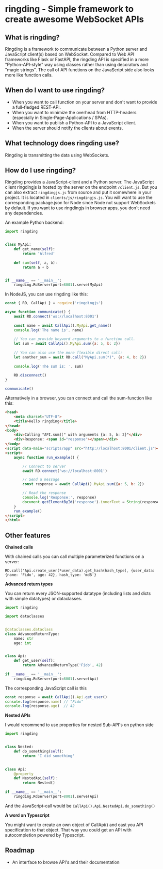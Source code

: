 # ringding - Simple framework to create awesome WebSocket APIs

## What is ringding?

Ringding is a framework to communicate between a Python server and JavaScript client(s) based on WebSocket.
Compared to Web API frameworks like Flask or FastAPI, the ringding API is specified in a more "Python-API-style" way using classes rather than using decorators and "magic strings".
The call of API functions on the JavaScript side also looks more like function calls.

## When do I want to use ringding?

* When you want to call function on your server and don't want to provide a full-fledged REST-API.
* When you want to minimize the overhead from HTTP-headers (especially in Single-Page-Applications / SPAs).
* When you want to publish a Python-API to a JavaScript client.
* When the server should notify the clients about events.

## What technology does ringding use?

Ringding is transmitting the data using WebSockets.

## How do I use ringding?

Ringding provides a JavaScript-client and a Python server. 
The JavaScript client ringdingjs is hosted by the server on the endpoint `/client.js`. 
But you can also extract `ringdingjs.js` from source and put it somewhere in your 
project. It is located in `clients/js/ringdingjs.js`. You will want to use the 
corresponding package.json for Node since Node not support WebSockets by default.
If you want to use ringdingjs in browser apps, you don't need any dependencies.

An example Python backend:

```python
import ringding


class MyApi:
    def get_name(self):
        return 'Alfred'
    
    def sum(self, a, b):
        return a + b


if __name__ == '__main__':
    ringding.RdServer(port=8001).serve(MyApi)
```

In NodeJS, you can use ringding like this:
```javascript
const { RD, CallApi } = require('ringdingjs')

async function communicate() {
    await RD.connect('ws://localhost:8001')
    
    const name = await CallApi().MyApi.get_name()
    console.log('The name is', name)
    
    // You can provide keyword arguments to a function call.
    let sum = await CallApi().MyApi.sum({a: 5, b: 2})
    
    // You can also use the more flexible direct call:
    let another_sum = await RD.call("MyApi.sum(*)", {a: 4, b: 2}) 
    
    console.log('The sum is: ', sum)
    
    RD.disconnect()
}

communicate()
```

Alternatively in a browser, you can connect and call the sum-function like this:
```html
<head>
    <meta charset="UTF-8">
    <title>Hello ringding</title>
</head>
<body>
    <div>Calling "API.sum()" with arguments {a: 5, b: 2}"</div>
    <div>Response: <span id="response"></span></div>
</body>
<script data-main="scripts/app" src="http://localhost:8001/client.js"></script>
<script>
    async function run_example() {

        // Connect to server
        await RD.connect('ws://localhost:8001')

        // Send a message
        const response = await CallApi().MyApi.sum({a: 5, b: 2})

        // Read the response
        console.log('Response:', response)
        document.getElementById('response').innerText = String(response)
    }
    run_example()
</script>
</html>
```

## Other features

**Chained calls**

With chained calls you can call multiple parameterized functions on a server:

`RD.call('Api.create_user(*user_data).get_hash(hash_type), {user_data: {name: 'Fido', age: 42}, hash_type: 'md5'}` 

**Advanced return types**

You can return every JSON-supported datatype (including lists and dicts with simple datatypes) or dataclasses.

```python
import ringding

import dataclasses


@dataclasses.dataclass
class AdvancedReturnType:
    name: str
    age: int


class Api:
    def get_user(self):
        return AdvancedReturnType('Fido', 42)
    
if __name__ == '__main__':
    ringding.RdServer(port=8001).serve(Api)
```

The corresponding JavaScript call is this

```javascript
const response = await CallApi().Api.get_user()
console.log(response.name) // "Fido"
console.log(response.age)  // 42
```
**Nested APIs**

I would recommend to use properties for nested Sub-API's on python side

```python
import ringding


class Nested:
    def do_something(self):
        return 'I did something'

    
class Api:
    @property
    def NestedApi(self):
        return Nested()
    
if __name__ == '__main__':
    ringding.RdServer(port=8001).serve(Api)
```

And the JavaScript-call would be `CallApi().Api.NestedApi.do_something()`

**A word on Typescript**

You might want to create an own object of CallApi() and cast you API specification to that object.
That way you could get an API with autocompletion powered by Typescript.

## Roadmap

* An interface to browse API's and their documentation
